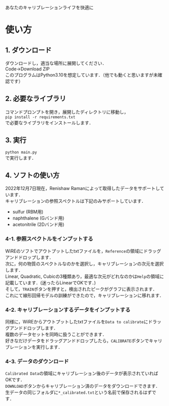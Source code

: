 あなたのキャリブレーションライフを快適に

# 使い方
## 1. ダウンロード
ダウンロードし，適当な場所に展開してください．  
Code->Download ZIP  
このプログラムはPython3.10を想定しています．（他でも動くと思いますが未確認です）
## 2. 必要なライブラリ
コマンドプロンプトを開き，展開したディレクトリに移動し，  
`pip install -r requirements.txt`  
で必要なライブラリをインストールします．
## 3. 実行
`python main.py`  
で実行します．
## 4. ソフトの使い方
2022年12月7日現在，Renishaw Ramanによって取得したデータをサポートしています．  
キャリブレーションの参照スペクトルは下記のみサポートしています．
- sulfur (RBM用)
- naphthalene (Gバンド用)
- acetonitrile (2Dバンド用)

### 4-1. 参照スペクトルをインプットする
WiREのソフトでアウトプットしたtxtファイルを，`Reference`の領域にドラッグアンドドロップします．  
次に，何の物質のスペクトルなのかを選択し，キャリブレーションの次元を選択します．  
Linear, Quadratic, Cubicの3種類あり，最適な次元がどれなのかは`Help`の領域に記載しています．(迷ったらLinearでOKです．)  
そして，`TRAIN`ボタンを押すと，検出されたピークがグラフに表示されます．  
これにて線形回帰モデルの訓練ができたので，キャリブレーションに移れます．
### 4-2. キャリブレーションするデータをインプットする
同様に，WiREからアウトプットしたtxtファイルを`Data to calibrate`にドラッグアンドドロップします．  
複数のデータセットを同時に扱うことができます．  
好きなだけデータをドラッグアンドドロップしたら，`CALIBRATE`ボタンでキャリブレーションを実行します．
### 4-3. データのダウンロード
`Calibrated Data`の領域にキャリブレーション後のデータが表示されていればOKです．  
`DOWNLOAD`ボタンからキャリブレーション済のデータをダウンロードできます．  
生データの同じフォルダに`*_calibrated.txt`という名前で保存されるはずです．